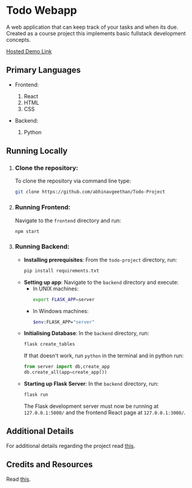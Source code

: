 # Todo Webapp

A web application that can keep track of your tasks and when its due. Created as a course project this implements basic fullstack development concepts.

[Hosted Demo Link](https://todo-project-webapp.netlify.app)

## Primary Languages

- Frontend:

  1. React
  2. HTML
  3. CSS

- Backend:
  1. Python

## Running Locally

1. ### Clone the repository:

   To clone the repository via command line type:

   ```bash
   git clone https://github.com/abhinavgeethan/Todo-Project
   ```

2. ### Running Frontend:

   Navigate to the `frontend` directory and run:

   ```bash
   npm start
   ```

3. ### Running Backend:
   - **Installing prerequisites**: From the `todo-project` directory, run:
     ```bash
     pip install requirements.txt
     ```
   - **Setting up app**: Navigate to the `backend` directory and execute:
     - In UNIX machines:
       ```bash
       export FLASK_APP=server
       ```
     - In Windows machines:
       ```bash
       $env:FLASK_APP="server"
       ```
   - **Initialising Database**: In the `backend` directory, run:
     ```bash
     flask create_tables
     ```
     If that doesn't work, run `python` in the terminal and in python run:
     ```python
     from server import db,create_app
     db.create_all(app=create_app())
     ```
   - **Starting up Flask Server**: In the `backend` directory, run:
     ```bash
     flask run
     ```
     The Flask development server must now be running at `127.0.0.1:5000/` and the frontend React page at `127.0.0.1:3000/`.

## Additional Details

For additional details regarding the project read [this](/Detailed_Info.md).

## Credits and Resources

Read [this](/Resources.md).
